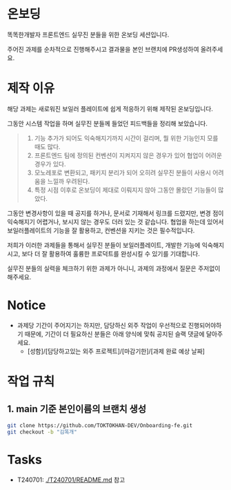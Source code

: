 # 온보딩

똑똑한개발자 프론트엔드 실무진 분들을 위한 온보딩 세션입니다.

주어진 과제를 순차적으로 진행해주시고 결과물을 본인 브랜치에 PR생성하여 올려주세요.

# 제작 이유

해당 과제는 새로워진 보일러 플레이트에 쉽게 적응하기 위해 제작된 온보딩입니다.

그동안 시스템 작업을 하며 실무진 분들께 들었던 피드백들을 정리해 보았습니다.

> 1.  기능 추가가 되어도 익숙해지기까지 시간이 걸리며, 뭘 위한 기능인지 모를 때도 많다.
> 2.  프론트엔드 팀에 정의된 컨벤션이 지켜지지 않은 경우가 있어 협업이 어려운 경우가 있다.
> 3.  모노레포로 변환되고, 패키지 분리가 되어 오히려 실무진 분들이 사용시 어려움을 느낄까 우려된다.
> 4.  특정 시점 이후로 온보딩이 제대로 이뤄지지 않아 그동안 몰랐던 기능들이 많았다.

그동안 변경사항이 있을 때 공지를 하거나, 문서로 기재해서 링크를 드렸지만, 변경 점이 익숙해지기 어렵거나, 보시지 않는 경우도 더러 있는 것 같습니다.
협업을 하는데 있어서 보일러플레이트의 기능을 잘 활용하고, 컨벤션을 지키는 것은 필수적입니다.

저희가 이러한 과제들을 통해서 실무진 분들이 보일러플레이트, 개발한 기능에 익숙해지시고, 보다 더 잘 활용하여 훌륭한 프로덕트를 완성시킬 수 있기를 기대합니다.

실무진 분들의 실력을 체크하기 위한 과제가 아니니, 과제의 과정에서 질문은 주저없이 해주세요.

# Notice

- 과제당 기간이 주어지기는 하지만, 담당하신 외주 작업이 우선적으로 진행되어야하기 때문에,
  기간이 더 필요하신 분들은 아래 양식에 맞춰 공지된 슬랙 댓글에 달아주세요.
  - [성함]/[담당하고있는 외주 프로젝트]/[마감기한]/[과제 완료 예상 날짜]

# 작업 규칙

## 1. main 기준 본인이름의 브랜치 생성

```bash
git clone https://github.com/TOKTOKHAN-DEV/Onboarding-fe.git
git checkout -b "김똑개"
```

# Tasks

- T240701: [./T240701/README.md](./T240701/README.md) 참고
